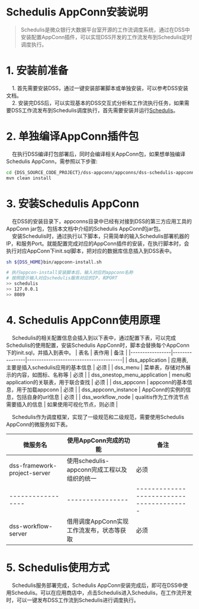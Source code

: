# Schedulis AppConn安装说明
> Schedulis是微众银行大数据平台室开源的工作流调度系统，通过在DSS中安装配置AppConn插件，可以实现DSS开发的工作流发布到Schedulis定时调度执行。

# 1. 安装前准备
&nbsp;&nbsp;&nbsp;&nbsp;1. 首先需要安装DSS，通过一键安装部署脚本或单独安装，可以参考DSS安装文档。  
&nbsp;&nbsp;&nbsp;&nbsp;2. 安装完DSS后，可以实现基本的DSS交互式分析和工作流执行任务，如果需要DSS工作流发布到Schedulis调度执行，首先需要安装并运行[Schedulis](https://github.com/WeBankFinTech/Schedulis)。
# 2. 单独编译AppConn插件包
&nbsp;&nbsp;&nbsp;&nbsp;在执行DSS编译打包部署后，同时会编译相关AppConn包，如果想单独编译Schedulis AppConn，需参照以下步骤:
```bash 
cd {DSS_SOURCE_CODE_PROJECT}/dss-appconn/appconns/dss-schedulis-appconn
mvn clean install
```
# 3. 安装Schedulis AppConn
&nbsp;&nbsp;&nbsp;&nbsp;在DSS的安装目录下，appconns目录中已经有对接到DSS的第三方应用工具的AppConn jar包，包括本文档中介绍的Schedulis AppConn的jar包。  
&nbsp;&nbsp;&nbsp;&nbsp;安装Schedulis时，通过执行以下脚本，只需简单的输入Schedulis部署机器的IP，和服务Port。就能配置完成对应的AppConn插件的安装，在执行脚本时，会执行对应AppConn下init.sql脚本，把对应的数据库信息插入到DSS表中。
```sh
sh ${DSS_HOME}bin/appconn-install.sh

# 执行appcon-install安装脚本后，输入对应的appconn名称
# 按照提示输入对应schedulis服务对应的IP，和PORT
>> schedulis
>> 127.0.0.1
>> 8089
```
# 4. Schedulis AppConn使用原理
&nbsp;&nbsp;&nbsp;&nbsp;Schedulis的相关配置信息会插入到以下表中，通过配置下表，可以完成Schedulis的使用配置，安装Schedulis AppConn时，脚本会替换每个AppConn下的init.sql，并插入到表中。
| 表名      | 表作用   | 备注                                   |
|-----------------|----------------|----------------------------------------|
| dss_application       | 应用表,主要是插入schedulis应用的基本信息 | 必须                                   |
| dss_menu     | 菜单表，存储对外展示的内容，如图标、名称等 | 必须                                   |
| dss_onestop_menu_application | menu和application的关联表，用于联合查找 |                    必须                |
| dss_appconn      | appconn的基本信息，用于加载appconn  | 必须                                   |
| dss_appconn_instance  | AppConn的实例的信息，包括自身的url信息 | 必须         |
| dss_workflow_node  | qualitis作为工作流节点需要插入的信息 | 如果使用可视化节点，则必须         |

&nbsp;&nbsp;&nbsp;&nbsp;Schedulis作为调度框架，实现了一级规范和二级规范，需要使用Schedulis AppConn的微服务如下表。

| 微服务名      | 使用AppConn完成的功能   | 备注                                   |
|-----------------|----------------|----------------------------------------|
| dss-framework-project-server       | 使用schedulis-appconn完成工程以及组织的统一    | 必须                                   |
|-----------------|----------------|----------------------------------------|
| dss-workflow-server       | 借用调度AppConn实现工作流发布，状态等获取    | 必须                                   |
# 5. Schedulis使用方式
&nbsp;&nbsp;&nbsp;&nbsp;Schedulis服务部署完成，Schedulis AppConn安装完成后，即可在DSS中使用Schedulis。可以在应用商店中，点击Schedulis进入Schedulis，在工作流开发时，可以一键发布DSS工作流到Schedulis进行调度执行。